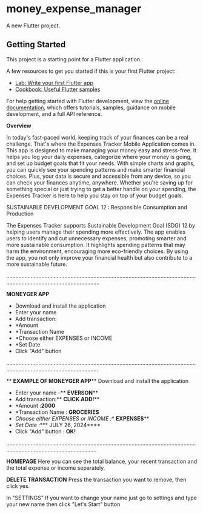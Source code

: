 # money_expense_manager

A new Flutter project.

## Getting Started

This project is a starting point for a Flutter application.

A few resources to get you started if this is your first Flutter project:

- [Lab: Write your first Flutter app](https://docs.flutter.dev/get-started/codelab)
- [Cookbook: Useful Flutter samples](https://docs.flutter.dev/cookbook)

For help getting started with Flutter development, view the
[online documentation](https://docs.flutter.dev/), which offers tutorials,
samples, guidance on mobile development, and a full API reference.

**Overview**

In today's fast-paced world, keeping track of your finances can be a real challenge. That's
where the Expenses Tracker Mobile Application comes in. This app is designed to make managing 
your money easy and stress-free. It helps you log your daily expenses, categorize where your 
money is going, and set up budget goals that fit your needs. With simple charts and graphs, you 
can quickly see your spending patterns and make smarter financial choices. Plus, your data is 
secure and accessible from any device, so you can check your finances anytime, anywhere. 
Whether you're saving up for something special or just trying to get a better handle on your 
spending, the Expenses Tracker is here to help you stay on top of your budget goals.

SUSTAINABLE DEVELOPMENT GOAL 12 : Responsible Consumption and Production

The Expenses Tracker supports Sustainable Development Goal (SDG) 12 by helping users manage their 
spending more effectively. The app enables users to identify and cut unnecessary expenses, promoting 
smarter and more sustainable consumption. It highlights spending patterns that may harm the environment, 
encouraging more eco-friendly choices. By using the app, you not only improve your financial health but 
also contribute to a more sustainable future.


.........................................................................................................................................................................................


**MONEYGER APP**
-  Download and install the application
-  Enter your name
-  Add transaction:
- *Amount
- *Transaction Name
- *Choose either EXPENSES or INCOME
- *Set Date
- Click "Add" button


........................................................................................................................................................................................



** **EXAMPLE OF MONEYGER APP****
 Download and install the application
-  Enter your name -** **EVERSON****
-  Add transaction:** **CLICK ADD!****
- *Amount :**2000**
- *Transaction Name : **GROCERIES**
- *Choose either EXPENSES or INCOME :** **EXPENSES****
- *Set Date :**** JULY 26, 2024****
- Click "Add" button : **OK!**

  
.......................................................................................................................................................................................


**HOMEPAGE**
Here you can see the total balance, your recent transaction and the total expense or income separately.

**DELETE TRANSACTION**
Press the transaction you want to remove, then click yes.

In "SETTINGS"
If you want to change your name just go to settings and type your new name then click "Let's Start" button

